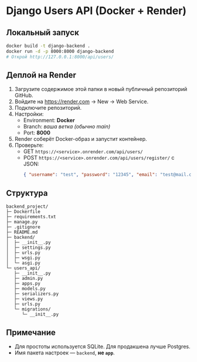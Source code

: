 # Django Users API (Docker + Render)

## Локальный запуск
```bash
docker build -t django-backend .
docker run -d -p 8000:8000 django-backend
# Открой http://127.0.0.1:8000/api/users/
```

## Деплой на Render
1) Загрузите содержимое этой папки в новый публичный репозиторий GitHub.
2) Войдите на https://render.com → New → Web Service.
3) Подключите репозиторий.
4) Настройки:
   - Environment: **Docker**
   - Branch: *ваша ветка (обычно main)*
   - Port: **8000**
5) Render соберёт Docker-образ и запустит контейнер.
6) Проверьте:
   - GET `https://<service>.onrender.com/api/users/`
   - POST `https://<service>.onrender.com/api/users/register/` c JSON:
     ```json
     { "username": "test", "password": "12345", "email": "test@mail.com" }
     ```

## Структура
```
backend_project/
├─ Dockerfile
├─ requirements.txt
├─ manage.py
├─ .gitignore
├─ README.md
├─ backend/
│  ├─ __init__.py
│  ├─ settings.py
│  ├─ urls.py
│  ├─ wsgi.py
│  └─ asgi.py
└─ users_api/
   ├─ __init__.py
   ├─ admin.py
   ├─ apps.py
   ├─ models.py
   ├─ serializers.py
   ├─ views.py
   ├─ urls.py
   └─ migrations/
      └─ __init__.py
```

## Примечание
- Для простоты используется SQLite. Для продакшена лучше Postgres.
- Имя пакета настроек — `backend`, **не `app`**.
